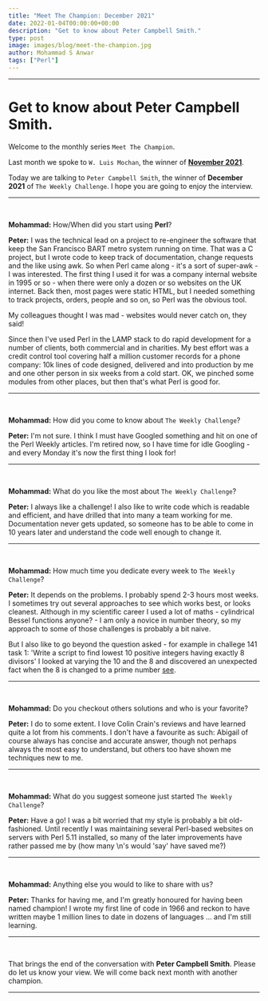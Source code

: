 ```yaml
---
title: "Meet The Champion: December 2021"
date: 2022-01-04T00:00:00+00:00
description: "Get to know about Peter Campbell Smith."
type: post
image: images/blog/meet-the-champion.jpg
author: Mohammad S Anwar
tags: ["Perl"]
---
```

---

# Get to know about Peter Campbell Smith.

Welcome to the monthly series `Meet The Champion`.

Last month we spoke to `W. Luis Mochan`, the winner of **[November 2021](/blog/meet-the-champion-2021-11)**.

Today we are talking to `Peter Campbell Smith`, the winner of **December 2021** of `The Weekly Challenge`. I hope you are going to enjoy the interview.

---

<br>

**Mohammad:** How/When did you start using **Perl**?

**Peter:** I was the technical lead on a project to re-engineer the software that keep the San Francisco BART metro system running on time. That was a C project, but I wrote code to keep track of documentation, change requests and the like using awk. So when Perl came along - it's a sort of super-awk - I was interested.  The first thing I used it for was a company internal website in 1995 or so - when there were only a dozen or so websites on the UK internet. Back then, most pages were static HTML, but I needed something to track projects, orders, people and so on, so Perl was the obvious tool.

My colleagues thought I was mad - websites would never catch on, they said!

Since then I've used Perl in the LAMP stack to do rapid development for a number of clients, both commercial and in charities. My best effort was a credit control tool covering half a million customer records for a phone company: 10k lines of code designed, delivered and into production by me and one other person in six weeks from a cold start.  OK, we pinched some modules from other places, but then that's what Perl is good for.

---

<br>

**Mohammad:** How did you come to know about `The Weekly Challenge`?

**Peter:** I'm not sure. I think I must have Googled something and hit on one of the Perl Weekly articles. I'm retired now, so I have time for idle Googling - and every Monday it's now the first thing I look for!

---

<br>

**Mohammad:** What do you like the most about `The Weekly Challenge`?

**Peter:** I always like a challenge! I also like to write code which is readable and efficient, and have drilled that into many a team working for me.  Documentation never gets updated, so someone has to be able to come in 10 years later and understand the code well enough to change it.

---

<br>

**Mohammad:** How much time you dedicate every week to `The Weekly Challenge`?

**Peter:** It depends on the problems.  I probably spend 2-3 hours most weeks.  I sometimes try out several approaches to see which works best, or looks cleanest. Although in my scientific career I used a lot of maths - cylindrical Bessel functions anyone? - I am only a novice in number theory, so my approach to some of those challenges is probably a bit naive.

But I also like to go beyond the question asked - for example in challege 141 task 1: 'Write a script to find lowest 10 positive integers having exactly 8 divisors' I looked at varying the 10 and the 8 and discovered an unexpected fact when the 8 is changed to a prime number [see](https://pjcs-pwc.blogspot.com/2021/12/perl-weekly-challenge-141-task-1-reads.html).

---

<br>

**Mohammad:** Do you checkout others solutions and who is your favorite?

**Peter:** I do to some extent. I love Colin Crain's reviews and have learned quite a lot from his comments. I don't have a favourite as such: Abigail of course always has concise and accurate answer, though not perhaps always the most easy to understand, but others too have shown me techniques new to me.

---

<br>

**Mohammad:** What do you suggest someone just started `The Weekly Challenge`?

**Peter:** Have a go! I was a bit worried that my style is probably a bit old-fashioned. Until recently I was maintaining several Perl-based websites on servers with Perl 5.11 installed, so many of the later improvements have rather passed me by (how many \n's would 'say' have saved me?)

---

<br>

**Mohammad:** Anything else you would to like to share with us?

**Peter:** Thanks for having me, and I'm greatly honoured for having been named champion!  I wrote my first line of code in 1966 and reckon to have written maybe 1 million lines to date in dozens of languages ... and I'm still learning.

---

<br>

That brings the end of the conversation with **Peter Campbell Smith**. Please do let us know your view. We will come back next month with another champion.

---
